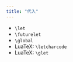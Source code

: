 ```yaml
---
title: "代入"
---
```


* `\let`
* `\futurelet`
* `\global`
* LuaTeX: `\letcharcode`
* LuaTeX: `\glet`
